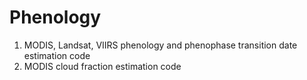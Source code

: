 # Phenology
1) MODIS, Landsat, VIIRS phenology and phenophase transition date estimation code
2) MODIS cloud fraction estimation code
